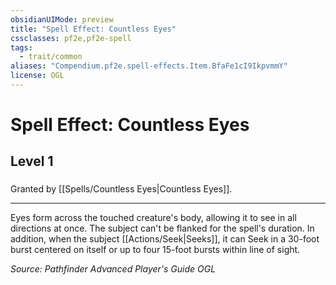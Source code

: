```yaml
---
obsidianUIMode: preview
title: "Spell Effect: Countless Eyes"
cssclasses: pf2e,pf2e-spell
tags:
  - trait/common
aliases: "Compendium.pf2e.spell-effects.Item.BfaFe1cI9IkpvmmY"
license: OGL
---
```

# Spell Effect: Countless Eyes
## Level 1
### 






Granted by [[Spells/Countless Eyes|Countless Eyes]].

* * *

Eyes form across the touched creature's body, allowing it to see in all directions at once. The subject can't be flanked for the spell's duration. In addition, when the subject [[Actions/Seek|Seeks]], it can Seek in a 30-foot burst centered on itself or up to four 15-foot bursts within line of sight.

*Source: Pathfinder Advanced Player's Guide*
*OGL*